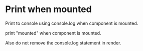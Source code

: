 # Print when mounted


Print to console using console.log when component is mounted.

print "mounted" when component is mounted.

Also do not remove the console.log statement in render.